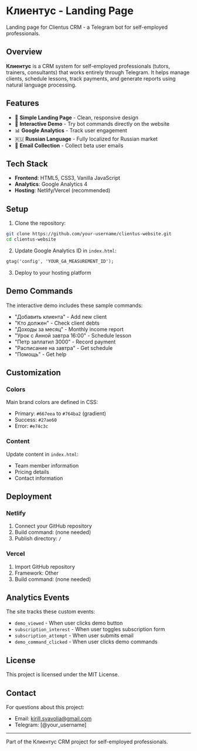 # Клиентус - Landing Page

Landing page for Clientus CRM - a Telegram bot for self-employed professionals.

## Overview

**Клиентус** is a CRM system for self-employed professionals (tutors, trainers, consultants) that works entirely through Telegram. It helps manage clients, schedule lessons, track payments, and generate reports using natural language processing.

## Features

- 📱 **Simple Landing Page** - Clean, responsive design
- 🎯 **Interactive Demo** - Try bot commands directly on the website
- 📊 **Google Analytics** - Track user engagement
- 🇷🇺 **Russian Language** - Fully localized for Russian market
- 📧 **Email Collection** - Collect beta user emails

## Tech Stack

- **Frontend**: HTML5, CSS3, Vanilla JavaScript
- **Analytics**: Google Analytics 4
- **Hosting**: Netlify/Vercel (recommended)

## Setup

1. Clone the repository:
```bash
git clone https://github.com/your-username/clientus-website.git
cd clientus-website
```

2. Update Google Analytics ID in `index.html`:
```html
gtag('config', 'YOUR_GA_MEASUREMENT_ID');
```

3. Deploy to your hosting platform

## Demo Commands

The interactive demo includes these sample commands:
- "Добавить клиента" - Add new client
- "Кто должен" - Check client debts  
- "Доходы за месяц" - Monthly income report
- "Урок с Анной завтра 16:00" - Schedule lesson
- "Петр заплатил 3000" - Record payment
- "Расписание на завтра" - Get schedule
- "Помощь" - Get help

## Customization

### Colors
Main brand colors are defined in CSS:
- Primary: `#667eea` to `#764ba2` (gradient)
- Success: `#27ae60`
- Error: `#e74c3c`

### Content
Update content in `index.html`:
- Team member information
- Pricing details
- Contact information

## Deployment

### Netlify
1. Connect your GitHub repository
2. Build command: (none needed)
3. Publish directory: `/`

### Vercel
1. Import GitHub repository
2. Framework: Other
3. Build command: (none needed)

## Analytics Events

The site tracks these custom events:
- `demo_viewed` - When user clicks demo button
- `subscription_interest` - When user toggles subscription form
- `subscription_attempt` - When user submits email
- `demo_command_clicked` - When user clicks demo commands

## License

This project is licensed under the MIT License.

## Contact

For questions about this project:
- Email: kirill.svavolia@gmail.com
- Telegram: [@your_username]

---

Part of the Клиентус CRM project for self-employed professionals.